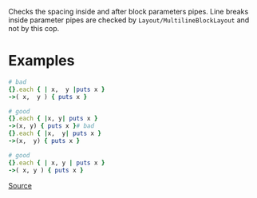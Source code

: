 
Checks the spacing inside and after block parameters pipes. Line breaks
inside parameter pipes are checked by `Layout/MultilineBlockLayout` and
not by this cop.

# Examples

```ruby
# bad
{}.each { | x,  y |puts x }
->( x,  y ) { puts x }

# good
{}.each { |x, y| puts x }
->(x, y) { puts x }# bad
{}.each { |x,  y| puts x }
->(x,  y) { puts x }

# good
{}.each { | x, y | puts x }
->( x, y ) { puts x }
```

[Source](http://www.rubydoc.info/gems/rubocop/RuboCop/Cop/Layout/SpaceAroundBlockParameters)